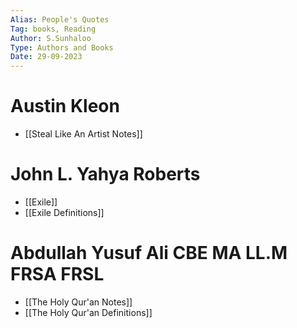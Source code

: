 ```yaml
---
Alias: People's Quotes
Tag: books, Reading
Author: S.Sunhaloo
Type: Authors and Books
Date: 29-09-2023
---
```


# Austin Kleon

- [[Steal Like An Artist Notes]]

# John L. Yahya Roberts

- [[Exile]]
- [[Exile Definitions]]

# Abdullah Yusuf Ali CBE MA LL.M FRSA FRSL

- [[The Holy Qur'an Notes]]
- [[The Holy Qur'an Definitions]]